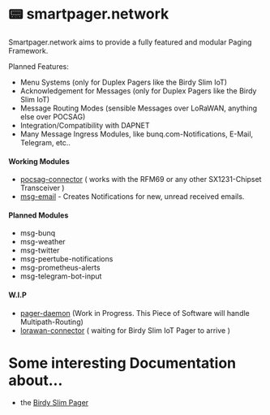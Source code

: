 # 📟 smartpager.network

Smartpager.network aims to provide a fully featured and modular Paging Framework.

Planned Features:
- Menu Systems (only for Duplex Pagers like the Birdy Slim IoT)
- Acknowledgement for Messages (only for Duplex Pagers like the Birdy Slim IoT)
- Message Routing Modes (sensible Messages over LoRaWAN, anything else over POCSAG)
- Integration/Compatibility with DAPNET
- Many Message Ingress Modules, like bunq.com-Notifications, E-Mail, Telegram, etc..

#### Working Modules
- [pocsag-connector](https://github.com/smartpager-network/pocsag-connector) ( works with the RFM69 or any other SX1231-Chipset Transceiver )
- [msg-email](https://github.com/smartpager-network/msg-email) - Creates Notifications for new, unread received emails.

#### Planned Modules
- msg-bunq
- msg-weather
- msg-twitter
- msg-peertube-notifications
- msg-prometheus-alerts
- msg-telegram-bot-input

#### W.I.P
- [pager-daemon](https://github.com/smartpager-network/pager-daemon) (Work in Progress. This Piece of Software will handle Multipath-Routing)
- [lorawan-connector](https://github.com/smartpager-network/lorawan-connector) ( waiting for Birdy Slim IoT Pager to arrive )

# Some interesting Documentation about...
- the [Birdy Slim Pager](https://github.com/smartpager-network/smartpager-network.github.io/blob/master/BirdySlimDocumentation.md)
